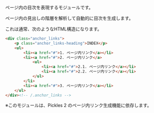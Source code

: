 ページ内の目次を表現するモジュールです。

ページ内の見出しの階層を解析して自動的に目次を生成します。

これは通常、次のようなHTML構造になります。

```html
<div class="anchor_links">
	<p class="anchor_links-heading">INDEX</p>
	<ul>
		<li><a href="#">1. ページ内リンク</a></li>
		<li><a href="#">2. ページ内リンク</a>
			<ul>
				<li><a href="#">2.1. ページ内リンク</a></li>
				<li><a href="#">2.2. ページ内リンク</a></li>
			</ul>
		</li>
		<li><a href="#">3. ページ内リンク</a></li>
	</ul>
</div><!-- /.anchor_links -->
```

※このモジュールは、Pickles 2 のページ内リンク生成機能に依存します。
